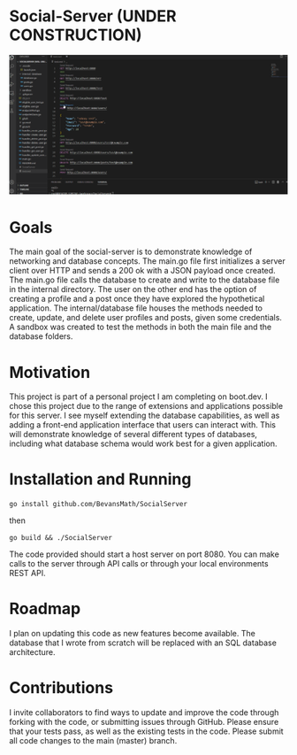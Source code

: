 # Social-Server (UNDER CONSTRUCTION)

![](https://github.com/BevansMath/SocialServer/blob/master/BackendServer.gif)

# Goals
The main goal of the social-server is to demonstrate knowledge of networking and database concepts. The main.go file first initializes a server client over HTTP and sends a 200 ok with a JSON payload once created. The main.go file calls the database to create and write to the database file in the internal directory. The user on the other end has the option of creating a profile and a post once they have explored the hypothetical application. The internal/database file houses the methods needed to create, update, and delete user profiles and posts, given some credentials. A sandbox was created to test the methods in both the main file and the database folders.

# Motivation
This project is part of a personal project I am completing on boot.dev. I chose this project due to the range of extensions and applications possible for this server. I see myself extending the database capabilities, as well as adding a front-end application interface that users can interact with. This will demonstrate knowledge of several different types of databases, including what database schema would work best for a given application. 

# Installation and Running
```
go install github.com/BevansMath/SocialServer
```
then
```
go build && ./SocialServer
```
The code provided should start a host server on port 8080. You can make calls to the server through API calls or through your local environments REST API.

# Roadmap
I plan on updating this code as new features become available. The database that I wrote from scratch will be replaced with an SQL database architecture.

# Contributions
I invite collaborators to find ways to update and improve the code through forking with the code, or submitting issues through GitHub. Please ensure that your tests pass, as well as the existing tests in the code. Please submit all code changes to the main (master) branch.

